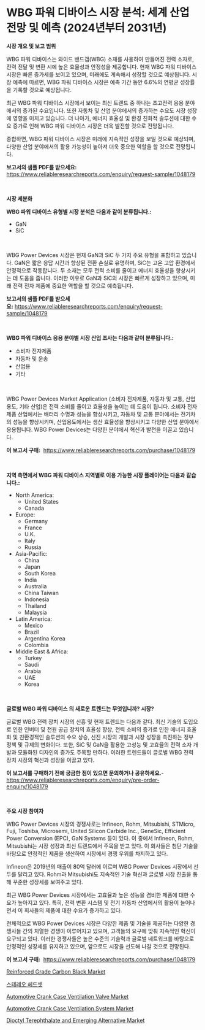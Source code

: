<p><h1>WBG 파워 디바이스 시장 분석: 세계 산업 전망 및 예측 (2024년부터 2031년)</h1></p><p><strong>시장 개요 및 보고 범위</strong></p>
<p><p>WBG 파워 디바이스는 와이드 밴드갭(WBG) 소재를 사용하여 만들어진 전력 소자로, 전력 전달 및 변환 시에 높은 효율성과 안정성을 제공합니다. 현재 WBG 파워 디바이스 시장은 빠른 증가세를 보이고 있으며, 미래에도 계속해서 성장할 것으로 예상됩니다. 시장 예측에 따르면, WBG 파워 디바이스 시장은 예측 기간 동안 6.6%의 연평균 성장률을 기록할 것으로 예상됩니다.</p><p>최근 WBG 파워 디바이스 시장에서 보이는 최신 트렌드 중 하나는 초고전력 응용 분야에서의 증가된 수요입니다. 또한 자동차 및 산업 분야에서의 증가하는 수요도 시장 성장에 영향을 미치고 있습니다. 더 나아가, 에너지 효율성 및 환경 친화적 솔루션에 대한 수요 증가로 인해 WBG 파워 디바이스 시장은 더욱 발전할 것으로 전망됩니다.</p><p>종합하면, WBG 파워 디바이스 시장은 미래에 지속적인 성장을 보일 것으로 예상되며, 다양한 산업 분야에서의 활용 가능성이 높아져 더욱 중요한 역할을 할 것으로 전망됩니다.</p></p>
<p><strong>보고서의 샘플 PDF를 받으세요:</strong> <a href="https://www.reliableresearchreports.com/enquiry/request-sample/1048179">https://www.reliableresearchreports.com/enquiry/request-sample/1048179</a></p>
<p>&nbsp;</p>
<p><strong>시장 세분화</strong></p>
<p><strong>WBG 파워 디바이스 유형별 시장 분석은 다음과 같이 분류됩니다.:</strong></p>
<p><ul><li>GaN</li><li>SiC</li></ul></p>
<p>&nbsp;</p>
<p><p>WBG Power Devices 시장은 현재 GaN과 SiC 두 가지 주요 유형을 포함하고 있습니다. GaN은 짧은 응답 시간과 향상된 전환 손실로 유명하며, SiC는 고온 고압 환경에서 안정적으로 작동합니다. 두 소재는 모두 전력 소비를 줄이고 에너지 효율성을 향상시키는 데 도움을 줍니다. 이러한 이유로 GaN과 SiC의 시장은 빠르게 성장하고 있으며, 미래 전력 전자 제품에 중요한 역할을 할 것으로 예측됩니다.</p></p>
<p><strong>보고서의 샘플 PDF를 받으세요:</strong>&nbsp;<a href="https://www.reliableresearchreports.com/enquiry/request-sample/1048179">https://www.reliableresearchreports.com/enquiry/request-sample/1048179</a></p>
<p>&nbsp;</p>
<p><strong> WBG 파워 디바이스 응용 분야별 시장 산업 조사는 다음과 같이 분류됩니다.:</strong></p>
<p><ul><li>소비자 전자제품</li><li>자동차 및 운송</li><li>산업용</li><li>기타</li></ul></p>
<p>&nbsp;</p>
<p><p>WBG Power Devices Market Application (소비자 전자제품, 자동차 및 교통, 산업용도, 기타 산업)은 전력 소비를 줄이고 효율성을 높이는 데 도움이 됩니다. 소비자 전자제품 산업에서는 배터리 수명과 성능을 향상시키고, 자동차 및 교통 분야에서는 전기차의 성능을 향상시키며, 산업용도에서는 생산 효율성을 향상시키고 다양한 산업 분야에서 응용됩니다. WBG Power Devices는 다양한 분야에서 혁신과 발전을 이끌고 있습니다.</p></p>
<p><strong>이 보고서 구매:</strong>&nbsp; <a href="https://www.reliableresearchreports.com/purchase/1048179">https://www.reliableresearchreports.com/purchase/1048179</a></p>
<p>&nbsp;</p>
<p><strong>지역 측면에서 WBG 파워 디바이스 지역별로 이용 가능한 시장 플레이어는 다음과 같습니다.:</strong></p>
<p><ul>
    <li>
        North America:
        <ul>
            <li>United States</li>
            <li>Canada</li>
        </ul>
    </li>
    <li>
        Europe:
        <ul>
            <li>Germany</li>
            <li>France</li>
            <li>U.K.</li>
            <li>Italy</li>
            <li>Russia</li>
        </ul>
    </li>
    <li>
        Asia-Pacific:
        <ul>
            <li>China</li>
            <li>Japan</li>
            <li>South Korea</li>
            <li>India</li>
            <li>Australia</li>
            <li>China Taiwan</li>
            <li>Indonesia</li>
            <li>Thailand</li>
            <li>Malaysia</li>
        </ul>
    </li>
    <li>
        Latin America:
        <ul>
            <li>Mexico</li>
            <li>Brazil</li>
            <li>Argentina Korea</li>
            <li>Colombia</li>
        </ul>
    </li>
    <li>
        Middle East & Africa:
        <ul>
            <li>Turkey</li>
            <li>Saudi</li>
            <li>Arabia</li>
            <li>UAE</li>
            <li>Korea</li>
        </ul>
    </li>
    </ul></p>
<p>&nbsp;</p>
<p><strong>글로벌 WBG 파워 디바이스 의 새로운 트렌드는 무엇입니까? 시장?</strong></p>
<p><p>글로벌 WBG 전력 장치 시장의 신흥 및 현재 트렌드는 다음과 같다. 최신 기술의 도입으로 인한 인버터 및 전원 공급 장치의 효율성 향상, 전력 소비의 증가로 인한 에너지 효율화 및 친환경적인 솔루션의 수요 상승, 신진 시장의 개발과 시장 성장을 촉진하는 정부 정책 및 규제의 변화이다. 또한, SiC 및 GaN을 활용한 고성능 및 고효율의 전력 소자 개발과 모듈화된 디자인의 증가도 주목할 만하다. 이러한 트렌드들이 글로벌 WBG 전력 장치 시장의 혁신과 성장을 이끌고 있다.</p></p>
<p><strong>이 보고서를 구매하기 전에 궁금한 점이 있으면 문의하거나 공유하세요.</strong>- <a href="https://www.reliableresearchreports.com/enquiry/pre-order-enquiry/1048179">https://www.reliableresearchreports.com/enquiry/pre-order-enquiry/1048179</a></p>
<p>&nbsp;</p>
<p><strong>주요 시장 참여자</strong></p>
<p><p>WBG Power Devices 시장의 경쟁사로는 Infineon, Rohm, Mitsubishi, STMicro, Fuji, Toshiba, Microsemi, United Silicon Carbide Inc., GeneSic, Efficient Power Conversion (EPC), GaN Systems 등이 있다. 이 중에서 Infineon, Rohm, Mitsubishi는 시장 성장과 최신 트렌드에서 주목을 받고 있다. 이 회사들은 첨단 기술을 바탕으로 안정적인 제품을 생산하여 시장에서 경쟁 우위를 차지하고 있다. </p><p>Infineon은 2019년의 매출이 80억 달러에 이르며 WBG Power Devices 시장에서 선두를 달리고 있다. Rohm과 Mitsubishi도 지속적인 기술 혁신과 글로벌 시장 진출을 통해 꾸준한 성장세를 보여주고 있다. </p><p>최근 WBG Power Devices 시장에서는 고효율과 높은 성능을 겸비한 제품에 대한 수요가 높아지고 있다. 특히, 전력 변환 시스템 및 전기 자동차 산업에서의 활용이 늘어나면서 이 회사들의 제품에 대한 수요가 증가하고 있다. </p><p>전체적으로 WBG Power Devices 시장은 다양한 제품 및 기술을 제공하는 다양한 경쟁사들 간의 치열한 경쟁이 이루어지고 있으며, 고객들의 요구에 맞춰 지속적인 혁신이 요구되고 있다. 이러한 경쟁사들은 높은 수준의 기술력과 글로벌 네트워크를 바탕으로 안정적인 성장세를 유지하고 있으며, 앞으로도 시장을 선도해 나갈 것으로 전망된다.</p></p>
<p><strong>이 보고서 구매:</strong>&nbsp;&nbsp;<a href="https://www.reliableresearchreports.com/purchase/1048179">https://www.reliableresearchreports.com/purchase/1048179</a></p>
<p><p><a href="https://github.com/julyju69/Market-Research-Report-List-2/blob/main/reinforced-grade-carbon-black-market.md">Reinforced Grade Carbon Black Market</a></p><p><a href="https://github.com/vs2869dizt0/Market-Research-Report-List-1/blob/main/3705853127.md">스테레오 헤드셋</a></p><p><a href="https://issuu.com/reportprime-2/docs/automotive-crank-case-ventilation-valve-market-siz">Automotive Crank Case Ventilation Valve Market</a></p><p><a href="https://issuu.com/reportprime-2/docs/automotive-crank-case-ventilation-system-market-si">Automotive Crank Case Ventilation System Market</a></p><p><a href="https://github.com/gdfhhhj/Market-Research-Report-List-3/blob/main/dioctyl-terephthalate-and-emerging-alternative-market.md">Dioctyl Terephthalate and Emerging Alternative Market</a></p></p>
